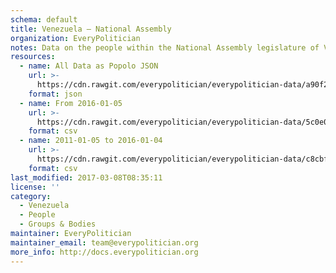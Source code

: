 ```yaml
---
schema: default
title: Venezuela — National Assembly
organization: EveryPolitician
notes: Data on the people within the National Assembly legislature of Venezuela.
resources:
  - name: All Data as Popolo JSON
    url: >-
      https://cdn.rawgit.com/everypolitician/everypolitician-data/a90f2ecf414d03e3b49c3878622cf5d1b53aad3d/data/Venezuela/Assembly/ep-popolo-v1.0.json
    format: json
  - name: From 2016-01-05
    url: >-
      https://cdn.rawgit.com/everypolitician/everypolitician-data/5c0e0da3fc7abad849cc8633e256c6e2ce04e5c6/data/Venezuela/Assembly/term-2016.csv
    format: csv
  - name: 2011-01-05 to 2016-01-04
    url: >-
      https://cdn.rawgit.com/everypolitician/everypolitician-data/c8cbf3c836c013481cda33395c885ad34a98ee3d/data/Venezuela/Assembly/term-2011.csv
    format: csv
last_modified: 2017-03-08T08:35:11
license: ''
category:
  - Venezuela
  - People
  - Groups & Bodies
maintainer: EveryPolitician
maintainer_email: team@everypolitician.org
more_info: http://docs.everypolitician.org
---
```

